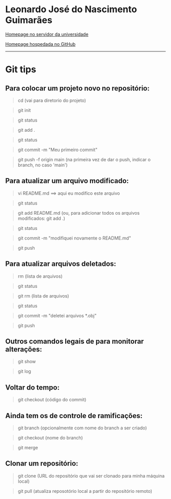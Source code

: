# Leonardo José do Nascimento Guimarães

[Homepage no servidor da universidade](http://www.lmcg.ufpe.br/~leo/)

[Homepage hospedada no GitHub](https://leojnguimaraes.github.io/leo/)

---

# Git tips

## Para colocar um projeto novo no repositório:

> cd (vai para diretorio do projeto)  

> git init

> git status

> git add .

> git status

> git commit -m "Meu primeiro commit"

> git push -f origin main (na primeira vez de dar o push, indicar o branch, no caso 'main')

## Para atualizar um arquivo modificado:

> vi README.md ==> aqui eu modifico este arquivo

> git status

> git add README.md (ou, para adicionar todos os arquivos modificados: git add .)

> git status

> git commit -m "modifiquei novamente o README.md"

> git push 

## Para atualizar arquivos deletados:

> rm (lista de arquivos)

> git status

> git rm (lista de arquivos)

> git status

> git commit -m "deletei arquivos *.obj"

> git push 

## Outros comandos legais de para monitorar alterações:

> git show

> git log

## Voltar do tempo:

> git checkout (código do commit)

## Ainda tem os de controle de ramificações:

> git branch (opcionalmente com nome do branch a ser criado)

> git checkout (nome do branch)

> git merge

## Clonar um repositório:

> git clone (URL do repositório que vai ser clonado para minha máquina local)

> git pull (atualiza reposotório local a partir do repositório remoto)

<!---
- 👋 Hi, I’m @leojnguimaraes
- 👀 I’m interested in ...
- 🌱 I’m currently learning ...
- 💞️ I’m looking to collaborate on ...
- 📫 How to reach me ...

leojnguimaraes/leojnguimaraes is a ✨ special ✨ repository because its `README.md` (this file) appears on your GitHub profile.
You can click the Preview link to take a look at your changes.
--->
